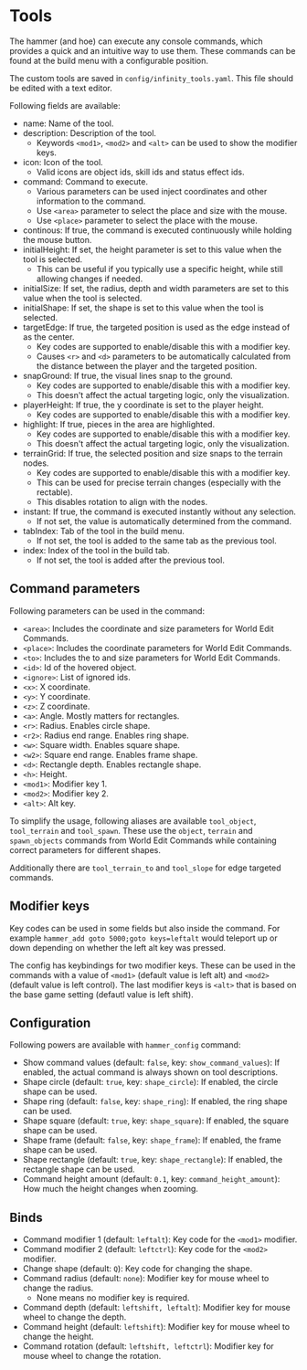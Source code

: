 # Tools

The hammer (and hoe) can execute any console commands, which provides a quick and an intuitive way to use them. These commands can be found at the build menu with a configurable position.

The custom tools are saved in `config/infinity_tools.yaml`. This file should be edited with a text editor.

Following fields are available:

- name: Name of the tool.
- description: Description of the tool.
  - Keywords `<mod1>`, `<mod2>` and `<alt>` can be used to show the modifier keys.
- icon: Icon of the tool.
  - Valid icons are object ids, skill ids and status effect ids.
- command: Command to execute.
  - Various parameters can be used inject coordinates and other information to the command.
  - Use `<area>` parameter to select the place and size with the mouse.
  - Use `<place>` parameter to select the place with the mouse.
- continous: If true, the command is executed continuously while holding the mouse button.
- initialHeight: If set, the height parameter is set to this value when the tool is selected.
  - This can be useful if you typically use a specific height, while still allowing changes if needed.
- initialSize: If set, the radius, depth and width parameters are set to this value when the tool is selected.
- initialShape: If set, the shape is set to this value when the tool is selected.
- targetEdge: If true, the targeted position is used as the edge instead of as the center.
  - Key codes are supported to enable/disable this with a modifier key.
  - Causes `<r>` and `<d>` parameters to be automatically calculated from the distance between the player and the targeted position.
- snapGround: If true, the visual lines snap to the ground.
  - Key codes are supported to enable/disable this with a modifier key.
  - This doesn't affect the actual targeting logic, only the visualization.
- playerHeight: If true, the y coordinate is set to the player height.
  - Key codes are supported to enable/disable this with a modifier key.
- highlight: If true, pieces in the area are highlighted.
  - Key codes are supported to enable/disable this with a modifier key.
  - This doesn't affect the actual targeting logic, only the visualization.
- terrainGrid: If true, the selected position and size snaps to the terrain nodes.
  - Key codes are supported to enable/disable this with a modifier key.
  - This can be used for precise terrain changes (especially with the rectable).
  - This disables rotation to align with the nodes.
- instant: If true, the command is executed instantly without any selection.
  - If not set, the value is automatically determined from the command.
- tabIndex: Tab of the tool in the build menu.
  - If not set, the tool is added to the same tab as the previous tool.
- index: Index of the tool in the build tab.
  - If not set, the tool is added after the previous tool.

## Command parameters

Following parameters can be used in the command:

- `<area>`: Includes the coordinate and size parameters for World Edit Commands.
- `<place>`: Includes the coordinate parameters for World Edit Commands.
- `<to>`: Includes the to and size parameters for World Edit Commands.
- `<id>`: Id of the hovered object.
- `<ignore>`: List of ignored ids.
- `<x>`: X coordinate.
- `<y>`: Y coordinate.
- `<z>`: Z coordinate.
- `<a>`: Angle. Mostly matters for rectangles.
- `<r>`: Radius. Enables circle shape.
- `<r2>`: Radius end range. Enables ring shape.
- `<w>`: Square width. Enables square shape.
- `<w2>`: Square end range. Enables frame shape.
- `<d>`: Rectangle depth. Enables rectangle shape.
- `<h>`: Height.
- `<mod1>`: Modifier key 1.
- `<mod2>`: Modifier key 2.
- `<alt>`: Alt key.

To simplify the usage, following aliases are available `tool_object`, `tool_terrain` and `tool_spawn`. These use the `object`, `terrain` and `spawn_objects` commands from World Edit Commands while containing correct parameters for different shapes.

Additionally there are `tool_terrain_to` and `tool_slope` for edge targeted commands.

## Modifier keys

Key codes can be used in some fields but also inside the command. For example `hammer_add goto 5000;goto keys=leftalt` would teleport up or down depending on whether the left alt key was pressed.

The config has keybindings for two modifier keys. These can be used in the commands with a value of `<mod1>` (default value is left alt) and `<mod2>` (default value is left control). The last modifier keys is `<alt>` that is based on the base game setting (defautl value is left shift).

## Configuration

Following powers are available with `hammer_config` command:

- Show command values (default: `false`, key: `show_command_values`): If enabled, the actual command is always shown on tool descriptions.
- Shape circle (default: `true`, key: `shape_circle`): If enabled, the circle shape can be used.
- Shape ring (default: `false`, key: `shape_ring`): If enabled, the ring shape can be used.
- Shape square (default: `true`, key: `shape_square`): If enabled, the square shape can be used.
- Shape frame (default: `false`, key: `shape_frame`): If enabled, the frame shape can be used.
- Shape rectangle (default: `true`, key: `shape_rectangle`): If enabled, the rectangle shape can be used.
- Command height amount (default: `0.1`, key: `command_height_amount`): How much the height changes when zooming.

## Binds

- Command modifier 1 (default: `leftalt`): Key code for the `<mod1>` modifier.
- Command modifier 2 (default: `leftctrl`): Key code for the `<mod2>` modifier.
- Change shape (default: `Q`): Key code for changing the shape.
- Command radius (default: `none`): Modifier key for mouse wheel to change the radius.
  - None means no modifier key is required.
- Command depth (default: `leftshift, leftalt`): Modifier key for mouse wheel to change the depth.
- Command height (default: `leftshift`): Modifier key for mouse wheel to change the height.
- Command rotation (default: `leftshift, leftctrl`): Modifier key for mouse wheel to change the rotation.
